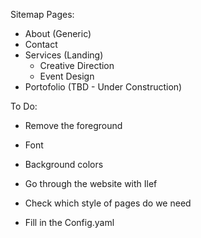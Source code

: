 Sitemap
Pages:
- About (Generic)
- Contact
- Services (Landing)
  - Creative Direction
  - Event Design 
- Portofolio (TBD - Under Construction)


To Do:
- Remove the foreground
- Font
- Background colors

- Go through the website with Ilef
- Check which style of pages do we need
- Fill in the Config.yaml


